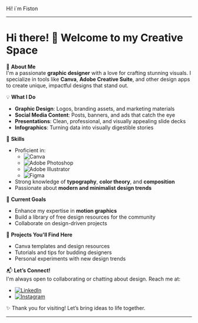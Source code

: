 Hi! i`m Fiston

---

# Hi there! 👋 Welcome to my Creative Space  

🎨 **About Me**  
I'm a passionate **graphic designer** with a love for crafting stunning visuals. I specialize in tools like **Canva**, **Adobe Creative Suite**, and other design apps to create unique, impactful designs that stand out.  

💡 **What I Do**  
- **Graphic Design**: Logos, branding assets, and marketing materials  
- **Social Media Content**: Posts, banners, and ads that catch the eye  
- **Presentations**: Clean, professional, and visually appealing slide decks  
- **Infographics**: Turning data into visually digestible stories  

🌟 **Skills**  
- Proficient in:  
  - ![Canva](https://img.shields.io/badge/Canva-%2300C4CC?style=for-the-badge&logo=Canva&logoColor=white)  
  - ![Adobe Photoshop](https://img.shields.io/badge/Adobe%20Photoshop-%2331A8FF?style=for-the-badge&logo=Adobe%20Photoshop&logoColor=white)  
  - ![Adobe Illustrator](https://img.shields.io/badge/Adobe%20Illustrator-%23FF9A00?style=for-the-badge&logo=Adobe%20Illustrator&logoColor=white)  
  - ![Figma](https://img.shields.io/badge/Figma-%23F24E1E?style=for-the-badge&logo=Figma&logoColor=white)  
- Strong knowledge of **typography**, **color theory**, and **composition**  
- Passionate about **modern and minimalist design trends**  

🚀 **Current Goals**  
- Enhance my expertise in **motion graphics**  
- Build a library of free design resources for the community  
- Collaborate on design-driven projects  

📂 **Projects You'll Find Here**  
- Canva templates and design resources  
- Tutorials and tips for budding designers  
- Personal experiments with new design trends  

📬 **Let’s Connect!**  
I'm always open to collaborating or chatting about design. Reach me at:  
- [![LinkedIn](https://img.shields.io/badge/LinkedIn-%230077B5?style=for-the-badge&logo=LinkedIn&logoColor=white)](https://www.linkedin.com/in/fiston-giraneza-67a2302a7/)  
- [![Instagram](https://img.shields.io/badge/Instagram-%23E4405F?style=for-the-badge&logo=Instagram&logoColor=white)](https://www.instagram.com/jordanfizzo/)   

✨ Thank you for visiting! Let’s bring ideas to life together.  

---

